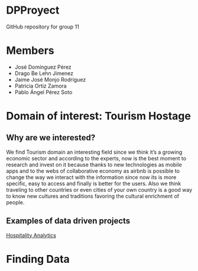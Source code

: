 # DPProyect
GitHub repository for group 11
# Members
- José Domínguez Pérez
- Drago Be Lehn Jimenez
- Jaime José Monjo Rodríguez
- Patricia Ortiz Zamora
- Pablo Ángel Pérez Soto
# Domain of interest: Tourism Hostage
## Why are we interested?
We find Tourism domain  an interesting field since we think it’s a growing economic sector and according to the experts, now is the best moment to research and invest on it because thanks to new technologies as mobile apps and to the webs of collaborative economy as airbnb is possible to change the way we interact with the information since now its is more specific, easy to access and finally  is better for the users.
Also we think traveling to other countries or even cities of your own country is a good way to know new cultures and traditions favoring the cultural enrichment of people.
## Examples of data driven projects
[Hospitality Analytics](http://skiftx.com/wp-content/uploads/2016/12/Skift-SnapShot-Hospitality-Analytics-1.pdf)
# Finding Data
